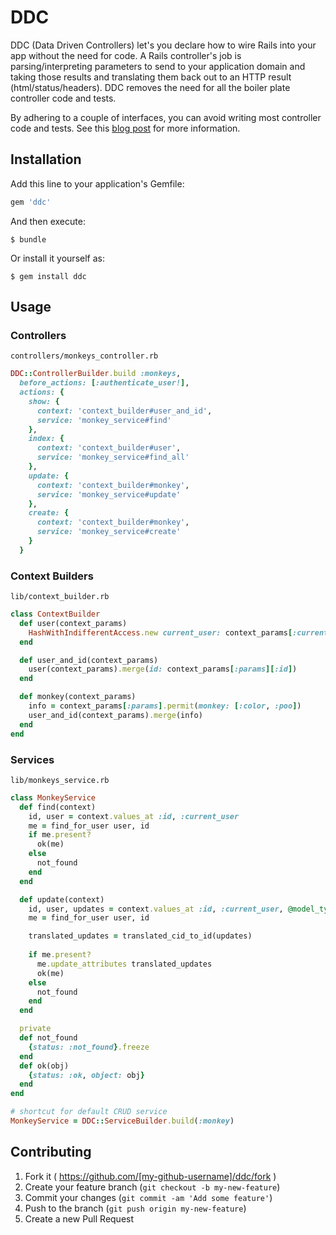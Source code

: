 # DDC

DDC (Data Driven Controllers) let's you declare how to wire Rails into your app without the need for code. A Rails controller's job is parsing/interpreting parameters to send to your application domain and taking those results and translating them back out to an HTTP result (html/status/headers). DDC removes the need for all the boiler plate controller code and tests.

By adhering to a couple of interfaces, you can avoid writing most controller code and tests. See this [blog post]( http://spin.atomicobject.com/2015/01/26/data-driven-rails-controllers) for more information.

## Installation

Add this line to your application's Gemfile:

```ruby
gem 'ddc'
```

And then execute:

    $ bundle

Or install it yourself as:

    $ gem install ddc

## Usage

### Controllers

`controllers/monkeys_controller.rb`

```ruby
DDC::ControllerBuilder.build :monkeys,
  before_actions: [:authenticate_user!],
  actions: {
    show: {
      context: 'context_builder#user_and_id',
      service: 'monkey_service#find'
    },
    index: {
      context: 'context_builder#user',
      service: 'monkey_service#find_all'
    },
    update: {
      context: 'context_builder#monkey',
      service: 'monkey_service#update'
    },
    create: {
      context: 'context_builder#monkey',
      service: 'monkey_service#create'
    }
  }
```

### Context Builders
`lib/context_builder.rb`

```ruby
class ContextBuilder
  def user(context_params)
    HashWithIndifferentAccess.new current_user: context_params[:current_user] 
  end

  def user_and_id(context_params)
    user(context_params).merge(id: context_params[:params][:id])
  end

  def monkey(context_params)
    info = context_params[:params].permit(monkey: [:color, :poo])
    user_and_id(context_params).merge(info)
  end
end
```


### Services

`lib/monkeys_service.rb`

```ruby
class MonkeyService
  def find(context)
    id, user = context.values_at :id, :current_user
    me = find_for_user user, id
    if me.present?
      ok(me)
    else
      not_found
    end
  end

  def update(context)
    id, user, updates = context.values_at :id, :current_user, @model_type
    me = find_for_user user, id

    translated_updates = translated_cid_to_id(updates)
    
    if me.present?
      me.update_attributes translated_updates
      ok(me)
    else
      not_found
    end
  end

  private
  def not_found
    {status: :not_found}.freeze
  end
  def ok(obj)
    {status: :ok, object: obj}
  end
end

# shortcut for default CRUD service
MonkeyService = DDC::ServiceBuilder.build(:monkey)
```

## Contributing

1. Fork it ( https://github.com/[my-github-username]/ddc/fork )
2. Create your feature branch (`git checkout -b my-new-feature`)
3. Commit your changes (`git commit -am 'Add some feature'`)
4. Push to the branch (`git push origin my-new-feature`)
5. Create a new Pull Request
